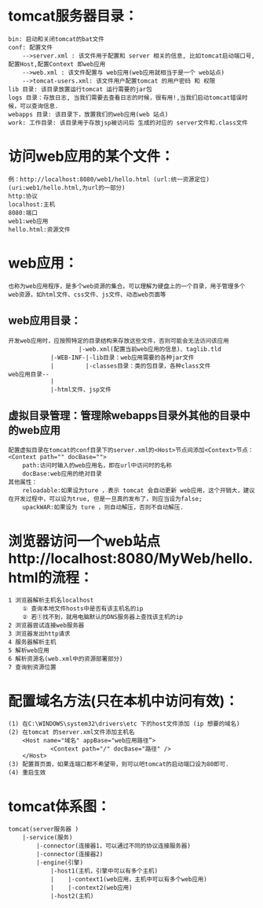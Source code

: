 # tomcat服务器目录：
    bin: 启动和关闭tomcat的bat文件
    conf: 配置文件 
        -->server.xml : 该文件用于配置和 server 相关的信息, 比如tomcat启动端口号,配置Host,配置Context 即web应用 
        -->web.xml : 该文件配置与 web应用(web应用就相当于是一个 web站点)
        -->tomcat-users.xml: 该文件用户配置tomcat 的用户密码 和 权限
    lib 目录: 该目录放置运行tomcat 运行需要的jar包
    logs 目录：存放日志, 当我们需要去查看日志的时候，很有用!,当我们启动tomcat错误时候，可以查询信息.
    webapps 目录: 该目录下，放置我们的web应用(web 站点)
    work: 工作目录: 该目录用于存放jsp被访问后 生成的对应的 server文件和.class文件


# 访问web应用的某个文件：
    例：http://localhost:8080/web1/hello.html (url:统一资源定位)(uri:web1/hello.html,为url的一部分)
    http:协议
    localhost:主机
    8080:端口
    web1:web应用
    hello.html:资源文件


# web应用：
    也称为web应用程序，是多个web资源的集合。可以理解为硬盘上的一个目录，用于管理多个web资源，如html文件、css文件、js文件、动态web页面等
## web应用目录：
    开发web应用时，应按照特定的目录结构来存放这些文件，否则可能会无法访问该应用
                        |-web.xml(配置当前web应用的信息)、taglib.tld  
                |-WEB-INF-|-lib目录：web应用需要的各种jar文件
                |         |-classes目录：类的包目录，各种class文件
    web应用目录--
                |
                |-html文件、jsp文件
## 虚拟目录管理：管理除webapps目录外其他的目录中的web应用
    配置虚拟目录在tomcat的conf目录下的server.xml的<Host>节点间添加<Context>节点：<Context path="" docBase="">
        path:访问时输入的web应用名，即在url中访问时的名称
        docBase:web应用的绝对目录
    其他属性：
        reloadable:如果设为ture ，表示 tomcat 会自动更新 web应用，这个开销大，建议在开发过程中，可以设为true, 但是一旦真的发布了，则应当设为false;
        upackWAR:如果设为 ture ，则自动解压，否则不自动解压.


# 浏览器访问一个web站点http://localhost:8080/MyWeb/hello.html的流程：
    1 浏览器解析主机名localhost
        ① 查询本地文件hosts中是否有该主机名的ip
        ② 若①找不到，就用电脑默认的DNS服务器上查找该主机的ip
    2 浏览器尝试连接web服务器
    3 浏览器发出http请求
    4 服务器解析主机
    5 解析web应用
    6 解析资源名(web.xml中的资源部署部分)
    7 查询到资源位置
# 配置域名方法(只在本机中访问有效)：
    (1) 在C:\WINDOWS\system32\drivers\etc 下的host文件添加 (ip 想要的域名)
    (2) 在tomcat 的server.xml文件添加主机名 
        <Host name="域名" appBase="web应用路径”>
                <Context path="/" docBase="路径" />
        </Host>
    (3) 配置首页面，如果连端口都不希望带，则可以吧tomcat的启动端口设为80即可.
    (4) 重启生效


# tomcat体系图：
    tomcat(server服务器 )
        |-service(服务)
            |-connector(连接器1，可以通过不同的协议连接服务器)
            |-connector(连接器2)
            |-engine(引擎)
                |-host1(主机，引擎中可以有多个主机)
                |    |-context1(web应用，主机中可以有多个web应用)
                |    |-context2(web应用)
                |-host2(主机)
            

